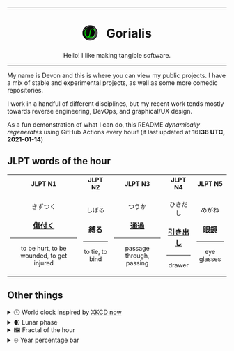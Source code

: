 ***

<h1 align="center">
<sub>
    <img src="readme/resources/avatar.png" height="36">
</sub>
&nbsp;
Gorialis
</h1>
<p align="center">
Hello! I like making tangible software.
</p>

***

My name is Devon and this is where you can view my public projects. I have a mix of stable and experimental projects, as well as some more comedic repositories.

I work in a handful of different disciplines, but my recent work tends mostly towards reverse engineering, DevOps, and graphical/UX design.

As a fun demonstration of what I can do, this README *dynamically regenerates* using GitHub Actions every hour! (it last updated at **16:36 UTC, 2021-01-14**)

<h2>JLPT words of the hour</h2>
<table>
    <tr>
        <th>JLPT N1</th>
        <th>JLPT N2</th>
        <th>JLPT N3</th>
        <th>JLPT N4</th>
        <th>JLPT N5</th>
    </tr>
    <tr>
        <td>
            <p align="center">きずつく</p>
            <h3 align="center"><b><a href="https://jisho.org/search/%E5%82%B7%E4%BB%98%E3%81%8F">傷付く</a></b></h3>
            <hr>
            <p align="center">to be hurt,<wbr> to be wounded,<wbr> to get injured</p>
        </td>
        <td>
            <p align="center">しばる</p>
            <h3 align="center"><b><a href="https://jisho.org/search/%E7%B8%9B%E3%82%8B">縛る</a></b></h3>
            <hr>
            <p align="center">to tie,<wbr> to bind</p>
        </td>
        <td>
            <p align="center">つうか</p>
            <h3 align="center"><b><a href="https://jisho.org/search/%E9%80%9A%E9%81%8E">通過</a></b></h3>
            <hr>
            <p align="center">passage through,<wbr> passing</p>
        </td>
        <td>
            <p align="center">ひきだし</p>
            <h3 align="center"><b><a href="https://jisho.org/search/%E5%BC%95%E3%81%8D%E5%87%BA%E3%81%97">引き出し</a></b></h3>
            <hr>
            <p align="center">drawer</p>
        </td>
        <td>
            <p align="center">めがね</p>
            <h3 align="center"><b><a href="https://jisho.org/search/%E7%9C%BC%E9%8F%A1">眼鏡</a></b></h3>
            <hr>
            <p align="center">eye glasses</p>
        </td>
    </tr>
</table>

<h2>Other things</h2>
<details>
<summary>🕓  World clock inspired by <a href="https://xkcd.com/now">XKCD now</a></summary>

> <img src="generated/now.png" width="512">

</details>
<details>
<summary>🌒 Lunar phase</summary>

The moon is approximately 7.06% through its phase (Waxing Crescent).

</details>
<details>
<summary>&#x1f5bc; Fractal of the hour</summary>

> <img src="generated/fractal.png" width="512">

</details>
<details>
<summary>&#x23f2; Year percentage bar</summary>
<pre><code>2021 [▁▁▁▁▁▁▁▁▁▁▁▁▁▁▁▁▁▁▁▁] 3.75%</code></pre>
</details>
